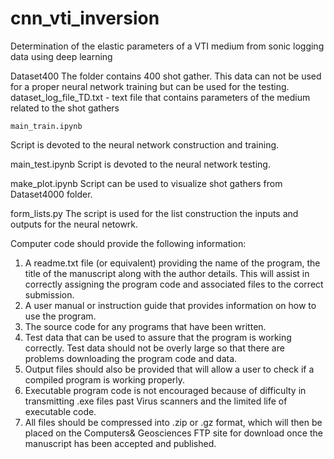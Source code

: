 # cnn_vti_inversion
Determination of the elastic parameters of a VTI medium from sonic logging data using deep learning

Dataset400
The folder contains 400 shot gather. This data can not be used for a proper neural network training but can be used for the testing. 
dataset_log_file_TD.txt - text file that contains parameters of the medium related to the shot gathers
```
main_train.ipynb
```
Script is devoted to the neural network construction and training.  

main_test.ipynb
Script is devoted to the neural network testing.  

make_plot.ipynb
Script can be used to visualize shot gathers from Dataset4000 folder.

form_lists.py
The script is used for the list construction the inputs and outputs for the neural netowrk. 

Computer code should provide the following information:

1. A readme.txt file (or equivalent) providing the name of the program, the title of the manuscript along with the author details. This will assist in correctly assigning the program code and associated files to the correct submission.
2. A user manual or instruction guide that provides information on how to use the program.
3. The source code for any programs that have been written.
4. Test data that can be used to assure that the program is working correctly. Test data should not be overly large so that there are problems downloading the program code and data.
5. Output files should also be provided that will allow a user to check if a compiled program is working properly.
6. Executable program code is not encouraged because of difficulty in transmitting .exe files past Virus scanners and the limited life of executable code.
7. All files should be compressed into .zip or .gz format, which will then be placed on the Computers& Geosciences FTP site for download once the manuscript has been accepted and published.
